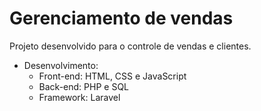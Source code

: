 # Gerenciamento de vendas

Projeto desenvolvido para o controle de vendas e clientes.

- Desenvolvimento:
  - Front-end: HTML, CSS e JavaScript
  - Back-end: PHP e SQL
  - Framework: Laravel